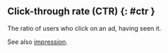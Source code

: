 ## Click-through rate (CTR) {: #ctr }

The ratio of users who click on an ad, having seen it.

See also [impression](#impression).